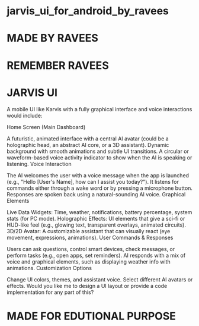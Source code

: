 # jarvis_ui_for_android_by_ravees
# MADE BY RAVEES 
# REMEMBER RAVEES 

# JARVIS UI
A mobile UI like Karvis with a fully graphical interface and voice interactions would include:

Home Screen (Main Dashboard)

A futuristic, animated interface with a central AI avatar (could be a holographic head, an abstract AI core, or a 3D assistant).
Dynamic background with smooth animations and subtle UI transitions.
A circular or waveform-based voice activity indicator to show when the AI is speaking or listening.
Voice Interaction

The AI welcomes the user with a voice message when the app is launched (e.g., "Hello [User's Name], how can I assist you today?").
It listens for commands either through a wake word or by pressing a microphone button.
Responses are spoken back using a natural-sounding AI voice.
Graphical Elements

Live Data Widgets: Time, weather, notifications, battery percentage, system stats (for PC mode).
Holographic Effects: UI elements that give a sci-fi or HUD-like feel (e.g., glowing text, transparent overlays, animated circuits).
3D/2D Avatar: A customizable assistant that can visually react (eye movement, expressions, animations).
User Commands & Responses

Users can ask questions, control smart devices, check messages, or perform tasks (e.g., open apps, set reminders).
AI responds with a mix of voice and graphical elements, such as displaying weather info with animations.
Customization Options

Change UI colors, themes, and assistant voice.
Select different AI avatars or effects.
Would you like me to design a UI layout or provide a code implementation for any part of this?



# MADE FOR EDUTIONAL PURPOSE 
